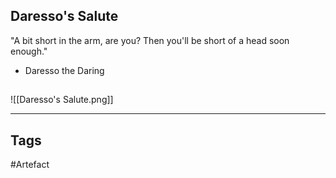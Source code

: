 ## Daresso's Salute
"A bit short in the arm, are you?
Then you'll be short of a head soon enough."
- Daresso the Daring
## 
![[Daresso's Salute.png]]

---
## Tags
#Artefact